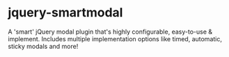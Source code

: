 jquery-smartmodal
=================

A 'smart' jQuery modal plugin that's highly configurable, easy-to-use &amp; implement. Includes multiple implementation options like timed, automatic, sticky modals and more!
